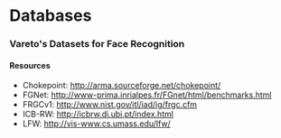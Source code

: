 # Databases

### Vareto's Datasets for Face Recognition

#### Resources

* Chokepoint: <http://arma.sourceforge.net/chokepoint/>
* FGNet: <http://www-prima.inrialpes.fr/FGnet/html/benchmarks.html>
* FRGCv1: <http://www.nist.gov/itl/iad/ig/frgc.cfm>
* ICB-RW: <http://icbrw.di.ubi.pt/index.html>
* LFW: <http://vis-www.cs.umass.edu/lfw/>

